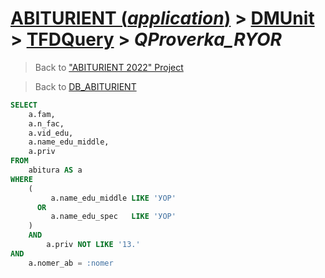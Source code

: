 # [ABITURIENT (*application*)](../../app_abiturient_2022.md) > [DMUnit](../DMUnit.md) > [TFDQuery](TDFQuery.md) > *QProverka_RYOR*

> Back to ["ABITURIENT 2022" Project](/README.md)

> Back to [DB_ABITURIENT](../../../db/db_abiturient_2022.md)

```sql
SELECT
    a.fam,
    a.n_fac,
    a.vid_edu,
    a.name_edu_middle,
    a.priv
FROM
    abitura AS a
WHERE
    (
         a.name_edu_middle LIKE 'УОР'
      OR
         a.name_edu_spec   LIKE 'УОР'
    )
    AND
        a.priv NOT LIKE '13.'
AND
    a.nomer_ab = :nomer
```